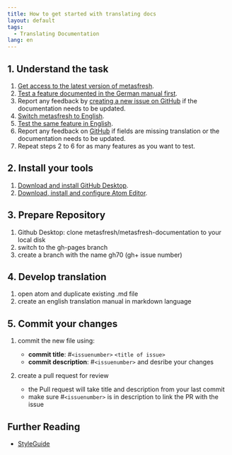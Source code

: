 ```yaml
---
title: How to get started with translating docs
layout: default
tags:
  - Translating Documentation
lang: en
---
```


## 1. Understand the task
1. <a href="https://metasfresh.com/en/download/" title="Download the latest version on metasfresh.com" target="\_blank">Get access to the latest version of metasfresh</a>.
1. [Test a feature documented in the German manual first](../../pages/webui/index_de).
1. Report any feedback by <a href="https://github.com/metasfresh/metasfresh-documentation/issues" title="metasfresh-documentation on GitHub" target="\_blank">creating a new issue on GitHub</a> if the documentation needs to be updated.
1. [Switch metasfresh to English](../../webui_collection/EN/SwitchLanguage.html).
1. [Test the same feature in English](../../pages/webui/index_en).
1. Report any feedback on <a href="https://github.com/metasfresh/metasfresh-documentation/issues" title="metasfresh-documentation on GitHub" target="\_blank">GitHub</a> if fields are missing translation or the documentation needs to be updated.
1. Repeat steps 2 to 6 for as many features as you want to test.

## 2. Install your tools
1. <a href="https://desktop.github.com/" title="Download GitHub Desktop from the official website" target="\_blank">Download and install GitHub Desktop</a>.
1. [Download, install and configure Atom Editor](how_to_setup_atom_for_contributing_docs).

## 3. Prepare Repository
1. Github Desktop: clone metasfresh/metasfresh-documentation to your local disk
1. switch to the gh-pages branch
1. create a branch with the name gh70 (gh+ issue number)

## 4. Develop translation
1. open atom and duplicate existing .md file
1. create an english translation manual in markdown language

## 5. Commit your changes
1. commit the new file using:
   - **commit title**: #`<issuenumber>` `<title of issue>`
   - **commit description**: #`<issuenumber>` and desribe your changes

1. create a pull request for review
   - the Pull request will take title and description from your last commit
   - make sure #`<issuenumber>` is in description to link the PR with the issue

## Further Reading
- [StyleGuide](../../StyleGuide)
